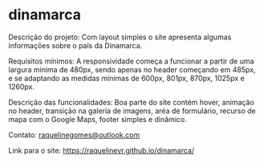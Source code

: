 # dinamarca
Descrição do projeto: Com layout simples o site apresenta algumas informações sobre o país da Dinamarca.

Requisitos mínimos: A responsividade começa a funcionar a partir de uma
largura minima de 480px, sendo apenas no header começando
em 485px, e se adaptando as medidas minimas de 600px, 801px, 870px, 1025px e 1260px.

Descrição das funcionalidades: Boa parte do site contém hover, animação no header, transição na galeria de imagens, aréa de formulário, recurso de mapa com o Google Maps, footer simples e dinâmico.

Contato: raquelinegomes@outlook.com

Link para o site: https://raquelinevr.github.io/dinamarca/
